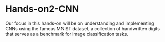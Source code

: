 # Hands-on2-CNN
Our focus in this hands-on will be on understanding and implementing CNNs using the famous MNIST dataset, a collection of handwritten digits that serves as a benchmark for image classification tasks.
